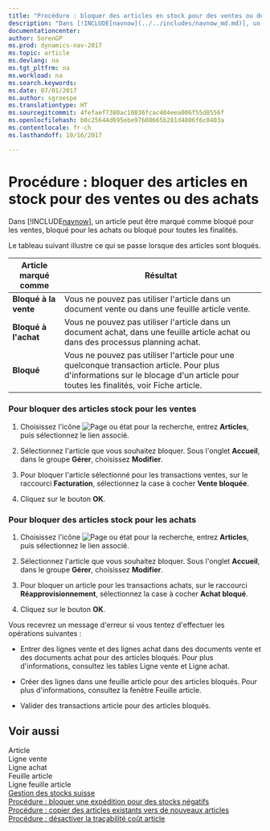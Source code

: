 ```yaml
---
title: "Procédure : bloquer des articles en stock pour des ventes ou des achats"
description: "Dans [!INCLUDE[navnow](../../includes/navnow_md.md)], un article peut être marqué comme bloqué pour les ventes, bloqué pour les achats ou bloqué pour toutes les finalités."
documentationcenter: 
author: SorenGP
ms.prod: dynamics-nav-2017
ms.topic: article
ms.devlang: na
ms.tgt_pltfrm: na
ms.workload: na
ms.search.keywords: 
ms.date: 07/01/2017
ms.author: sgroespe
ms.translationtype: HT
ms.sourcegitcommit: 4fefaef7380ac10836fcac404eea006f55d8556f
ms.openlocfilehash: b0c25644d695ebe97608665b281d4806f6c0403a
ms.contentlocale: fr-ch
ms.lasthandoff: 10/16/2017

---
```

# <a name="how-to-block-inventory-items-for-sales-or-purchases"></a>Procédure : bloquer des articles en stock pour des ventes ou des achats
Dans [!INCLUDE[navnow](../../includes/navnow_md.md)], un article peut être marqué comme bloqué pour les ventes, bloqué pour les achats ou bloqué pour toutes les finalités.  
  
 Le tableau suivant illustre ce qui se passe lorsque des articles sont bloqués.  
  
|Article marqué comme|Résultat|  
|--------------------|------------|  
|**Bloqué à la vente**|Vous ne pouvez pas utiliser l'article dans un document vente ou dans une feuille article vente.|  
|**Bloqué à l'achat**|Vous ne pouvez pas utiliser l'article dans un document achat, dans une feuille article achat ou dans des processus planning achat.|  
|**Bloqué**|Vous ne pouvez pas utiliser l'article pour une quelconque transaction article. Pour plus d'informations sur le blocage d'un article pour toutes les finalités, voir Fiche article.|  
  
### <a name="to-block-inventory-items-for-sales"></a>Pour bloquer des articles stock pour les ventes  
  
1.  Choisissez l'icône ![Page ou état pour la recherche](media/ui-search/search_small.png "icône Page ou état pour la recherche"), entrez **Articles**, puis sélectionnez le lien associé.  
  
2.  Sélectionnez l'article que vous souhaitez bloquer. Sous l'onglet **Accueil**, dans le groupe **Gérer**, choisissez **Modifier**.  
  
3.  Pour bloquer l'article sélectionné pour les transactions ventes, sur le raccourci **Facturation**, sélectionnez la case à cocher **Vente bloquée**.  
  
4.  Cliquez sur le bouton **OK**.  
  
### <a name="to-block-inventory-items-for-purchase"></a>Pour bloquer des articles stock pour les achats  
  
1.  Choisissez l'icône ![Page ou état pour la recherche](media/ui-search/search_small.png "icône Page ou état pour la recherche"), entrez **Articles**, puis sélectionnez le lien associé.  
  
2.  Sélectionnez l'article que vous souhaitez bloquer. Sous l'onglet **Accueil**, dans le groupe **Gérer**, choisissez **Modifier**.  
  
3.  Pour bloquer un article pour les transactions achats, sur le raccourci **Réapprovisionnement**, sélectionnez la case à cocher **Achat bloqué**.  
  
4.  Cliquez sur le bouton **OK**.  
  
 Vous recevrez un message d'erreur si vous tentez d'effectuer les opérations suivantes :  
  
-   Entrer des lignes vente et des lignes achat dans des documents vente et des documents achat pour des articles bloqués. Pour plus d'informations, consultez les tables Ligne vente et Ligne achat.  
  
-   Créer des lignes dans une feuille article pour des articles bloqués. Pour plus d'informations, consultez la fenêtre Feuille article.  
  
-   Valider des transactions article pour des articles bloqués.  
  
## <a name="see-also"></a>Voir aussi  
 Article   
 Ligne vente   
 Ligne achat   
 Feuille article   
 Ligne feuille article   
 [Gestion des stocks suisse](swiss-inventory-management.md)   
 [Procédure : bloquer une expédition pour des stocks négatifs](how-to-block-shipment-for-negative-inventory.md)   
 [Procédure : copier des articles existants vers de nouveaux articles](how-to-copy-existing-items-to-new-items.md)   
 [Procédure : désactiver la traçabilité coût article](how-to-deactivate-item-cost-tracking.md)
